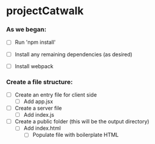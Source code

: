 # projectCatwalk

### As we began:

- [ ] Run 'npm install'
- [ ] Install any remaining dependencies (as desired)
- [ ] Install webpack


### Create a file structure:

- [ ] Create an entry file for client side
  - [ ] Add app.jsx
- [ ] Create a server file
  - [ ] Add index.js
- [ ] Create a public folder (this will be the output directory)
  - [ ] Add index.html
    - [ ] Populate file with boilerplate HTML
